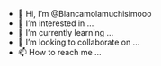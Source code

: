 - 👋 Hi, I’m @Blancamolamuchisimooo
- 👀 I’m interested in ...
- 🌱 I’m currently learning ...
- 💞️ I’m looking to collaborate on ...
- 📫 How to reach me ...

<!---
Blancamolamuchisimooo/Blancamolamuchisimooo is a ✨ special ✨ repository because its `README.md` (this file) appears on your GitHub profile.
You can click the Preview link to take a look at your changes.
--->
